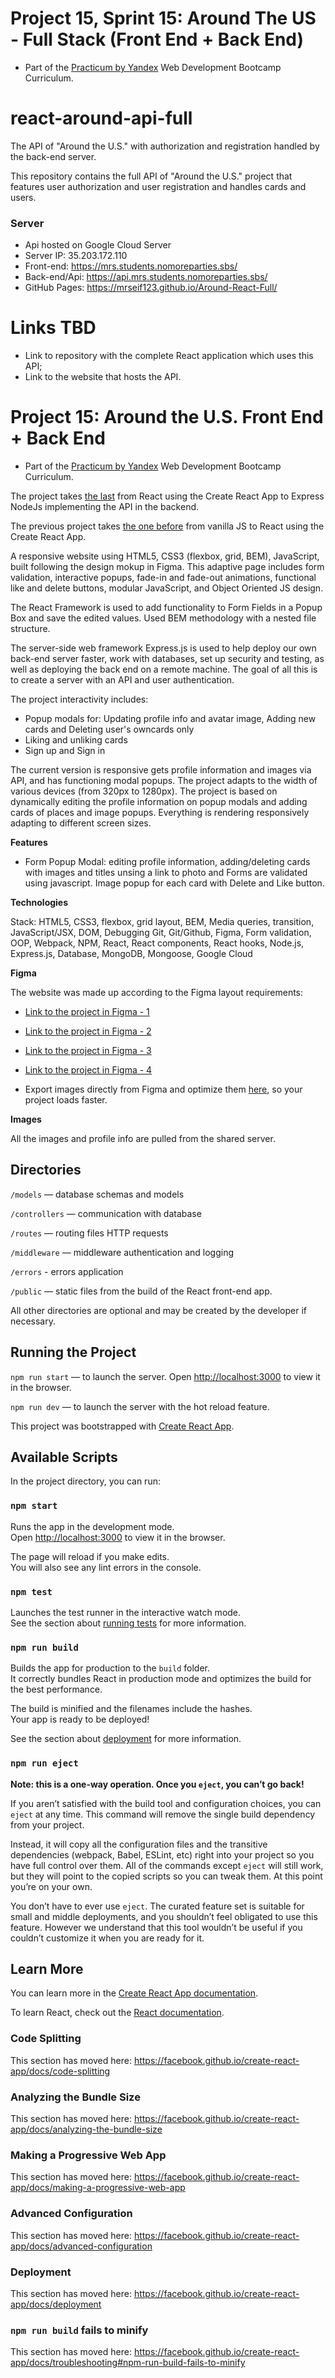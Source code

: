 # Project 15, Sprint 15: Around The US - Full Stack (Front End + Back End)
* Part of the [Practicum by Yandex](https://practicum.yandex.com/) Web Development Bootcamp Curriculum.

# react-around-api-full
The API of "Around the U.S." with authorization and registration handled by the back-end server.

This repository contains the full API of "Around the U.S." project that features user authorization and user registration and handles cards and users. 

### Server
- Api hosted on Google Cloud Server
- Server IP: 35.203.172.110
- Front-end: https://mrs.students.nomoreparties.sbs/
- Back-end/Api: https://api.mrs.students.nomoreparties.sbs/
- GitHub Pages: https://mrseif123.github.io/Around-React-Full/

# Links TBD
* Link to repository with the complete React application which uses this API;
* Link to the website that hosts the API.

# Project 15: Around the U.S. Front End + Back End

- Part of the [Practicum by Yandex](https://practicum.yandex.com/) Web Development Bootcamp Curriculum.

The project takes [the last](https://github.com/mrseif123/Around-React) from React using the Create React App to Express NodeJs implementing the API in the backend.

The previous project takes [the one before](https://github.com/mrseif123/Around-the-U.S) from vanilla JS to React using the Create React App.

A responsive website using HTML5, CSS3 (flexbox, grid, BEM), JavaScript, built following the design mokup in Figma.
This adaptive page includes form validation, interactive popups, fade-in and fade-out animations, functional like and delete buttons, modular JavaScript, and Object Oriented JS design.

The React Framework is used to add functionality to Form Fields in a Popup Box and save the edited values. Used BEM methodology with a nested file structure.

The server-side web framework Express.js is used to help deploy our own back-end server faster, work with databases, set up security and testing, as well as deploying the back end on a remote machine. The goal of all this is to create a server with an API and user authentication.

The project interactivity includes:

- Popup modals for: Updating profile info and avatar image, Adding new cards and Deleting user's owncards only
- Liking and unliking cards
- Sign up and Sign in

The current version is responsive gets profile information and images via API, and has functioning modal popups.
The project adapts to the width of various devices (from 320px to 1280px). The project is based on dynamically editing the profile information on popup modals and adding cards of places and image popups. Everything is rendering responsively adapting to different screen sizes.

**Features**

- Form Popup Modal: editing profile information, adding/deleting cards with images and titles unsing a link to photo and Forms are validated using javascript. Image popup for each card with Delete and Like button.

**Technologies**

Stack: HTML5, CSS3, flexbox, grid layout, BEM, Media queries, transition, JavaScript/JSX, DOM, Debugging Git, Git/Github, Figma, Form validation, OOP, Webpack, NPM, React, React components, React hooks, Node.js, Express.js, Database, MongoDB, Mongoose, Google Cloud

**Figma**

The website was made up according to the Figma layout requirements:

* [Link to the project in Figma - 1](
   https://www.figma.com/file/mUgu8OSHWE0M6p6vfwmdu9/Sprint-4-Around-The-U.S.-desktop-mobile?node-id=0%3A1)
* [Link to the project in Figma - 2](
   https://www.figma.com/file/avLHzpJw2dmU2NaDATZ6CX/Sprint-5%3A-Around-The-U.S.-%2F-desktop-%2B-mobile?node-id=0%3A1)
* [Link to the project in Figma - 3](
   https://www.figma.com/file/KUbYgXnYElfzxCbcrlsOCE/Sprint-6%3A-Around-The-U.S.?node-id=0%3A1)
* [Link to the project in Figma - 4](https://www.figma.com/file/PJbelNQkbotPz2M1Lth55j/Sprint-14-EN?node-id=0%3A1)

* Export images directly from Figma and optimize them [here](https://tinypng.com/), so your project loads faster. 

**Images**

All the images and profile info are pulled from the shared server.

## Directories

`/models` — database schemas and models

`/controllers` — communication with database

`/routes` — routing files HTTP requests

`/middleware` — middleware authentication and logging

`/errors` - errors application

`/public` — static files from the build of the React front-end app.

All other directories are optional and may be created by the developer if necessary.

## Running the Project

`npm run start` — to launch the server.
Open [http://localhost:3000](http://localhost:3000) to view it in the browser.

`npm run dev` — to launch the server with the hot reload feature.


This project was bootstrapped with [Create React App](https://github.com/facebook/create-react-app).

## Available Scripts

In the project directory, you can run:

### `npm start`

Runs the app in the development mode.<br />
Open [http://localhost:3000](http://localhost:3000) to view it in the browser.

The page will reload if you make edits.<br />
You will also see any lint errors in the console.

### `npm test`

Launches the test runner in the interactive watch mode.<br />
See the section about [running tests](https://facebook.github.io/create-react-app/docs/running-tests) for more information.

### `npm run build`

Builds the app for production to the `build` folder.<br />
It correctly bundles React in production mode and optimizes the build for the best performance.

The build is minified and the filenames include the hashes.<br />
Your app is ready to be deployed!

See the section about [deployment](https://facebook.github.io/create-react-app/docs/deployment) for more information.

### `npm run eject`

**Note: this is a one-way operation. Once you `eject`, you can’t go back!**

If you aren’t satisfied with the build tool and configuration choices, you can `eject` at any time. This command will remove the single build dependency from your project.

Instead, it will copy all the configuration files and the transitive dependencies (webpack, Babel, ESLint, etc) right into your project so you have full control over them. All of the commands except `eject` will still work, but they will point to the copied scripts so you can tweak them. At this point you’re on your own.

You don’t have to ever use `eject`. The curated feature set is suitable for small and middle deployments, and you shouldn’t feel obligated to use this feature. However we understand that this tool wouldn’t be useful if you couldn’t customize it when you are ready for it.

## Learn More

You can learn more in the [Create React App documentation](https://facebook.github.io/create-react-app/docs/getting-started).

To learn React, check out the [React documentation](https://reactjs.org/).

### Code Splitting

This section has moved here: https://facebook.github.io/create-react-app/docs/code-splitting

### Analyzing the Bundle Size

This section has moved here: https://facebook.github.io/create-react-app/docs/analyzing-the-bundle-size

### Making a Progressive Web App

This section has moved here: https://facebook.github.io/create-react-app/docs/making-a-progressive-web-app

### Advanced Configuration

This section has moved here: https://facebook.github.io/create-react-app/docs/advanced-configuration

### Deployment

This section has moved here: https://facebook.github.io/create-react-app/docs/deployment

### `npm run build` fails to minify

This section has moved here: https://facebook.github.io/create-react-app/docs/troubleshooting#npm-run-build-fails-to-minify

